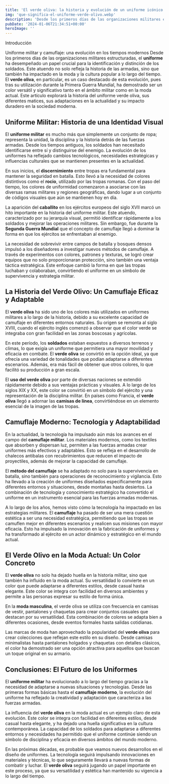 ```yaml
---
title: 'El verde oliva: la historia y evolución de un uniforme icónico - Camuflaje Militar'
img: 'que-significa-el-uniforme-verde-olivo.webp'
description: 'Desde los primeros días de las organizaciones militares estructuradas, los uniformes han desempeñado un papel crucial en la identificación y distinción de los'
pubDate: '2024-01-06T21:34:51+00:00'
heroImage: ''
---
```

    
  Introducción

Uniforme militar y camuflaje: una evolución en los tiempos modernos Desde los primeros días de las organizaciones militares estructuradas, el **uniforme** ha desempeñado un papel crucial para la identificación y distinción de los soldados. Este atuendo no solo refleja la historia de las armadas, sino que también ha impactado en la moda y la cultura popular a lo largo del tiempo. El **verde oliva**, en particular, es un caso destacado de esta evolución, pues tras su utilización durante la Primera Guerra Mundial, ha demostrado ser un color versátil y significativo tanto en el ámbito militar como en la moda actual. Este artículo explorará la historia del uniforme verde oliva, sus diferentes matices, sus adaptaciones en la actualidad y su impacto duradero en la sociedad moderna.

## Uniforme Militar: Historia de una Identidad Visual

El **uniforme militar** es mucho más que simplemente un conjunto de ropa; representa la unidad, la disciplina y la historia detrás de las fuerzas armadas. Desde los tiempos antiguos, los soldados han necesitado identificarse entre sí y distinguirse del enemigo. La evolución de los uniformes ha reflejado cambios tecnológicos, necesidades estratégicas y influencias culturales que se mantienen presentes en la actualidad.

En sus inicios, el **discernimiento** entre tropas era fundamental para mantener la seguridad en batalla. Esto llevó a la necesidad de colores distintivos como el **rocio**, utilizado por las tropas romanas. Con el paso del tiempo, los colores de uniformidad comenzaron a asociarse con las diversas ramas militares y regiones geográficas, dando lugar a un conjunto de códigos visuales que aún se mantienen hoy en día.

La aparición del **caballito** en los ejércitos europeos del siglo XVII marcó un hito importante en la historia del uniforme militar. Este atuendo, caracterizado por su jerarquía visual, permitió identificar rápidamente a los soldados y mejorar las operaciones militares. Sin embargo, fue durante la **Segunda Guerra Mundial** que el concepto de camuflaje llegó a dominar la forma en que los ejércitos se enfrentaban al enemigo.

La necesidad de sobrevivir entre campos de batalla y bosques densos impulsó a los diseñadores a investigar nuevos métodos de camuflaje. A través de experimentos con colores, patrones y texturas, se logró crear equipos que no solo proporcionaran protección, sino también una ventaja táctica estratégica. Este enfoque cambió la forma en que las tropas luchaban y colaboraban, convirtiendo el uniforme en un símbolo de supervivencia y estrategia militar.

## La Historia del Verde Olivo: Un Camuflaje Eficaz y Adaptable

El **verde oliva** ha sido uno de los colores más utilizados en uniformes militares a lo largo de la historia, debido a su excelente capacidad de camuflaje en diferentes entornos naturales. Su origen se remonta al siglo XVIII, cuando el ejército inglés comenzó a observar que el color verde se integraba con gran facilidad en las zonas boscosas y agrícolas.

En este período, los **soldados** estaban expuestos a diversos terrenos y climas, lo que exigía un uniforme que permitiera una mayor movilidad y eficacia en combate. El **verde oliva** se convirtió en la opción ideal, ya que ofrecía una variedad de tonalidades que podían adaptarse a diferentes escenarios. Además, era más fácil de obtener que otros colores, lo que facilitó su producción a gran escala.

El **uso del verde oliva** por parte de diversas naciones se extendió rápidamente debido a sus ventajas prácticas y visuales. A lo largo de los siglos XIX y XX, este color se convirtió en un símbolo del ejército y una representación de la disciplina militar. En países como Francia, el **verde oliva** llegó a adornar las **camisas de línea**, convirtiéndose en un elemento esencial de la imagen de las tropas.

## Camuflaje Moderno: Tecnología y Adaptabilidad

En la actualidad, la tecnología ha impulsado aún más los avances en el campo del **camuflaje militar**. Los materiales modernos, como los textiles que absorben y dispersan luz, permiten a las fuerzas armadas crear uniformes más efectivos y adaptables. Esto se refleja en el desarrollo de chalecos antibalas con recubrimientos que reducen el impacto de proyectiles, además de mejorar la capacidad de camuflaje.

El **método del camuflaje** se ha adaptado no solo para la supervivencia en batalla, sino también para operaciones de reconocimiento y vigilancia. Esto ha llevado a la creación de uniformes diseñados específicamente para diferentes entornos y situaciones, desde montañas hasta desiertos. La combinación de tecnología y conocimiento estratégico ha convertido el uniforme en un instrumento esencial para las fuerzas armadas modernas.

A lo largo de los años, hemos visto cómo la tecnología ha impactado en las estrategias militares. El **camuflaje** ha pasado de ser una mera cuestión estética a ser una necesidad estratégica, permitiendo que las tropas se camuflen mejor en diferentes escenarios y realicen sus misiones con mayor eficacia. Esto ha impulsado la innovación en la fabricación de uniformes y ha transformado al ejército en un actor dinámico y estratégico en el mundo actual.

## El Verde Olivo en la Moda Actual: Un Color Concreto

El **verde oliva** no solo ha dejado huella en la historia militar, sino que también ha influido en la moda actual. Su versatilidad lo convierte en un color que puede adaptarse a diferentes estilos, desde casual hasta elegante. Este color se integra con facilidad en diversos ambientes y permite a las personas expresar su estilo de forma única.

En la **moda masculina**, el verde oliva se utiliza con frecuencia en camisas de vestir, pantalones y chaquetas para crear conjuntos casuales que destacan por su versatilidad. Esta combinación de colores se adapta bien a diferentes ocasiones, desde eventos formales hasta salidas cotidianas.

Las marcas de moda han aprovechado la popularidad del **verde oliva** para crear colecciones que reflejan este estilo en su diseño. Desde camisas minimalistas hasta pantalones holgados y chaquetas con detalles clásicos, el color ha demostrado ser una opción atractiva para aquellos que buscan un toque original en su armario.

## Conclusiones: El Futuro de los Uniformes

El **uniforme militar** ha evolucionado a lo largo del tiempo gracias a la necesidad de adaptarse a nuevas situaciones y tecnologías. Desde las primeras formas básicas hasta el **camuflaje moderno**, la evolución del uniforme ha reflejado la creatividad y adaptación que caracteriza a las fuerzas armadas.

La influencia del **verde oliva** en la moda actual es un ejemplo claro de esta evolución. Este color se integra con facilidad en diferentes estilos, desde casual hasta elegante, y ha dejado una huella significativa en la cultura contemporánea. La capacidad de los soldados para adaptarse a diferentes entornos y necesidades ha permitido que el uniforme continúe siendo un símbolo de disciplina y eficacia en diversos ámbitos del mundo moderno.

En las próximas décadas, es probable que veamos nuevos desarrollos en el diseño de uniformes. La tecnología seguirá impulsando innovaciones en materiales y técnicas, lo que seguramente llevará a nuevas formas de combatir y luchar. El **verde oliva** seguirá jugando un papel importante en este proceso, ya que su versatilidad y estética han mantenido su vigencia a lo largo del tiempo.
  